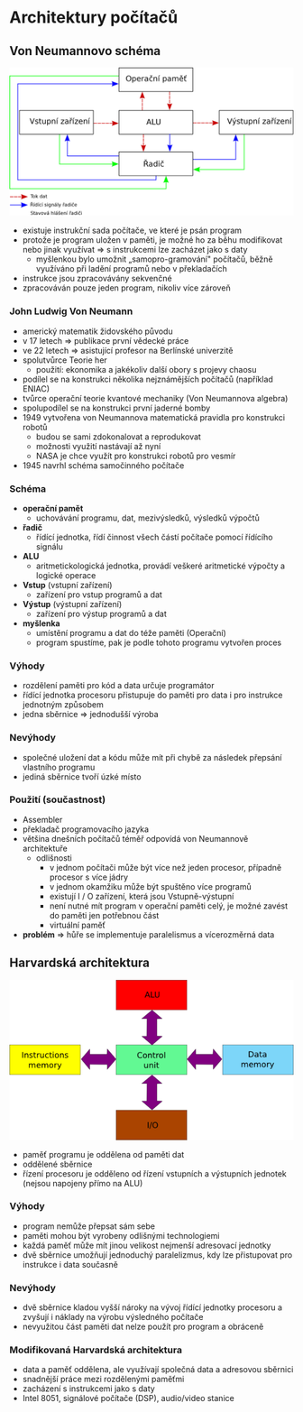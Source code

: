 # Architektury počítačů

## Von Neumannovo schéma

![](./images/von-neumannovo-schema.png)

- existuje instrukční sada počítače, ve které je psán program
- protože je program uložen v paměti, je možné ho za běhu modifikovat nebo jinak využívat => s instrukcemi lze zacházet jako s daty
  - myšlenkou bylo umožnit „samopro-gramování" počítačů, běžně využíváno při ladění programů nebo v překladačích
- instrukce jsou zpracovávány sekvenčné
- zpracováván pouze jeden program, nikoliv více zároveň

### John Ludwig Von Neumann

- americký matematik židovského původu
- v 17 letech => publikace první vědecké práce
- ve 22 letech => asistující profesor na Berlínské univerzitě
- spolutvůrce Teorie her
  - použití: ekonomika a jakékoliv další obory s projevy chaosu
- podílel se na konstrukci několika nejznámějších počítačů (například ENIAC)
- tvůrce operační teorie kvantové mechaniky (Von Neumannova algebra)
- spolupodílel se na konstrukci první jaderné bomby
- 1949 vytvořena von Neumannova matematická pravidla pro konstrukci robotů
  - budou se sami zdokonalovat a reprodukovat
  - možnosti využití nastávají až nyní
  - NASA je chce využít pro konstrukci robotů pro vesmír
- 1945 navrhl schéma samočinného počítače

### Schéma

- **operační pamět**
  - uchovávání programu, dat, mezivýsledků, výsledků výpočtů
- **řadič**
  - řídící jednotka, řídí činnost všech částí počítače pomocí řídícího signálu
- **ALU**
  - aritmetickologická jednotka, provádí veškeré aritmetické výpočty a logické operace
- **Vstup** (vstupní zařízení)
  - zařízení pro vstup programů a dat
- **Výstup** (výstupní zařízení)
  - zařízení pro výstup programů a dat
- **myšlenka**
  - umístění programu a dat do téže paměti (Operační)
  - program spustíme, pak je podle tohoto programu vytvořen proces

### Výhody

- rozdělení paměti pro kód a data určuje programátor
- řídící jednotka procesoru přistupuje do paměti pro data i pro instrukce jednotným způsobem
- jedna sběrnice => jednodušší výroba

### Nevýhody

- společné uložení dat a kódu může mít při chybě za následek přepsání vlastního programu
- jediná sběrnice tvoří úzké místo

### Použití (součastnost)

- Assembler
- překladač programovacího jazyka
- většina dnešních počítačů téměř odpovídá von Neumannově architektuře
  - odlišnosti
    - v jednom počítači může být více než jeden procesor, případně procesor s více jádry
    - v jednom okamžiku může být spuštěno více programů
    - existují I / O zařízení, která jsou Vstupně-výstupní
    - není nutné mít program v operační paměti celý, je možné zavést do paměti jen potřebnou část
    - virtuální paměť
- **problém** => hůře se implementuje paralelismus a vícerozměrná data

## Harvardská architektura

![](./images/harvardska-architektura.png)

- paměť programu je oddělena od paměti dat
- oddělené sběrnice
- řízení procesoru je odděleno od řízení vstupních a výstupních jednotek (nejsou napojeny přímo na ALU)

### Výhody

- program nemůže přepsat sám sebe
- paměti mohou být vyrobeny odlišnými technologiemi
- každá paměť může mít jinou velikost nejmenší adresovací jednotky
- dvě sběrnice umožňují jednoduchý paralelizmus, kdy lze přistupovat pro instrukce i data současně

### Nevýhody

- dvě sběrnice kladou vyšší nároky na vývoj řídící jednotky procesoru a zvyšují i náklady na výrobu výsledného počítače
- nevyužitou část paměti dat nelze použít pro program a obráceně

### Modifikovaná Harvardská architektura

- data a paměť oddělena, ale využívají společná data a adresovou sběrnici
- snadnější práce mezi rozdělenými paměťmi
- zacházení s instrukcemi jako s daty
- Intel 8051, signálové počítače (DSP), audio/video stanice
